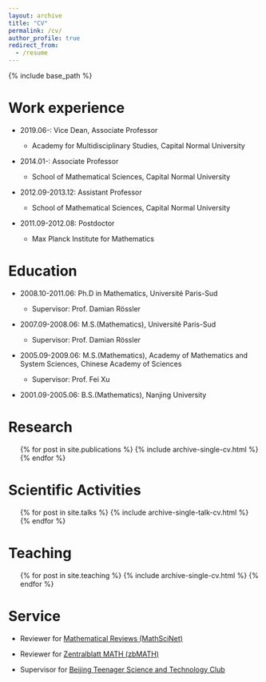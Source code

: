 ```yaml
---
layout: archive
title: "CV"
permalink: /cv/
author_profile: true
redirect_from:
  - /resume
---
```


{% include base_path %}

Work experience
======
* 2019.06-: Vice Dean, Associate Professor
  * Academy for Multidisciplinary Studies, Capital Normal University

* 2014.01-: Associate Professor
  * School of Mathematical Sciences, Capital Normal University

* 2012.09-2013.12: Assistant Professor
  * School of Mathematical Sciences, Capital Normal University 

* 2011.09-2012.08: Postdoctor
  * Max Planck Institute for Mathematics

Education
======
* 2008.10-2011.06: Ph.D in Mathematics, Université Paris-Sud
  * Supervisor: Prof. Damian Rössler

* 2007.09-2008.06: M.S.(Mathematics), Université Paris-Sud
  * Supervisor: Prof. Damian Rössler

* 2005.09-2009.06: M.S.(Mathematics), Academy of Mathematics and System Sciences, Chinese Academy of Sciences
  * Supervisor: Prof. Fei Xu

* 2001.09-2005.06: B.S.(Mathematics), Nanjing University

Research
======
  <ul>{% for post in site.publications %}
    {% include archive-single-cv.html %}
  {% endfor %}</ul>
  
Scientific Activities
======
  <ul>{% for post in site.talks %}
    {% include archive-single-talk-cv.html %}
  {% endfor %}</ul>
  
Teaching
======
  <ul>{% for post in site.teaching %}
    {% include archive-single-cv.html %}
  {% endfor %}</ul>
  
Service
======
* Reviewer for [Mathematical Reviews (MathSciNet)](https://mathscinet.ams.org/mathscinet)

* Reviewer for [Zentralblatt MATH (zbMATH)](https://www.zbmath.org/)

* Supervisor for [Beijing Teenager Science and Technology Club](http://www.scitech-youth.org.cn/)
